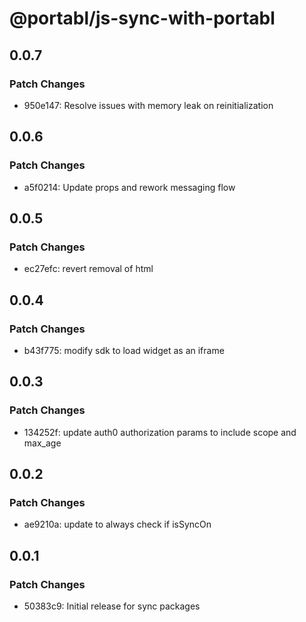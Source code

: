 # @portabl/js-sync-with-portabl

## 0.0.7

### Patch Changes

- 950e147: Resolve issues with memory leak on reinitialization

## 0.0.6

### Patch Changes

- a5f0214: Update props and rework messaging flow

## 0.0.5

### Patch Changes

- ec27efc: revert removal of html

## 0.0.4

### Patch Changes

- b43f775: modify sdk to load widget as an iframe

## 0.0.3

### Patch Changes

- 134252f: update auth0 authorization params to include scope and max_age

## 0.0.2

### Patch Changes

- ae9210a: update to always check if isSyncOn

## 0.0.1

### Patch Changes

- 50383c9: Initial release for sync packages
